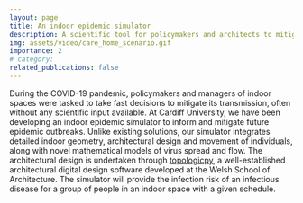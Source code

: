 ```yaml
---
layout: page
title: An indoor epidemic simulator
description: A scientific tool for policymakers and architects to mitigate the spread of infectious disease
img: assets/video/care_home_scenario.gif
importance: 2
# category:
related_publications: false
---
```


During the COVID-19 pandemic, policymakers and managers of indoor spaces were tasked to take fast decisions to mitigate its transmission, often without any scientific input available. At Cardiff University, we have been developing an indoor epidemic simulator to inform and mitigate future epidemic outbreaks. Unlike existing solutions, our simulator integrates detailed indoor geometry, architectural design and movement of individuals, along with novel mathematical models of virus spread and flow.  The architectural design is undertaken through <a href="https://github.com/wassimj/topologicpy">topologicpy</a>, a well-established architectural digital design software developed at the Welsh School of Architecture. The simulator will provide the infection risk of an infectious disease for a group of people in an indoor space with a given schedule. 